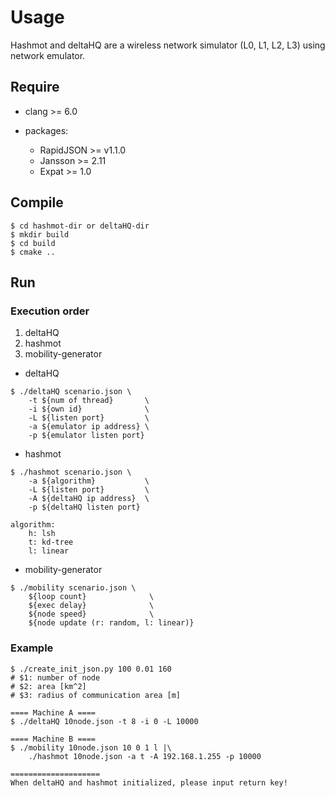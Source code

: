 # Usage
Hashmot and deltaHQ are a wireless network simulator (L0, L1, L2, L3) using network emulator.


## Require

- clang >= 6.0

- packages:
    - RapidJSON >= v1.1.0
    - Jansson >= 2.11
    - Expat >= 1.0


## Compile

```
$ cd hashmot-dir or deltaHQ-dir
$ mkdir build
$ cd build
$ cmake ..
```

## Run

### Execution order

1. deltaHQ
2. hashmot
3. mobility-generator


- deltaHQ

```
$ ./deltaHQ scenario.json \
    -t ${num of thread}       \
    -i ${own id}              \
    -L ${listen port}         \
    -a ${emulator ip address} \
    -p ${emulator listen port}
```

- hashmot

```
$ ./hashmot scenario.json \
    -a ${algorithm}           \
    -L ${listen port}         \
    -A ${deltaHQ ip address}  \
    -p ${deltaHQ listen port}

algorithm:
    h: lsh
    t: kd-tree
    l: linear

```

- mobility-generator

```
$ ./mobility scenario.json \
    ${loop count}              \
    ${exec delay}              \
    ${node speed}              \
    ${node update (r: random, l: linear)}
```

### Example
```
$ ./create_init_json.py 100 0.01 160
# $1: number of node
# $2: area [km^2]
# $3: radius of communication area [m]

==== Machine A ====
$ ./deltaHQ 10node.json -t 8 -i 0 -L 10000 

==== Machine B ====
$ ./mobility 10node.json 10 0 1 l |\
    ./hashmot 10node.json -a t -A 192.168.1.255 -p 10000

====================
When deltaHQ and hashmot initialized, please input return key!
```




